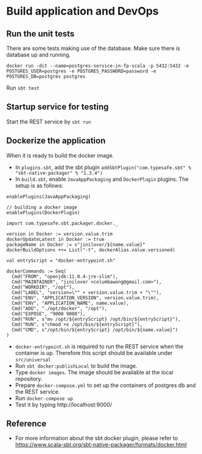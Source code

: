 # Build application and DevOps

## Run the unit tests
There are some tests making use of the database.  Make sure there is database up and running.

`docker run -dit --name=postgres-service-in-fp-scala -p 5432:5432 -e POSTGRES_USER=postgres -e POSTGRES_PASSWORD=password -e POSTGRES_DB=postgres postgres`

Run `sbt test`

## Startup service for testing
Start the REST service by `sbt run`

## Dockerize the application
When it is ready to build the docker image.
* In `plugins.sbt`, add the sbt plugin `addSbtPlugin("com.typesafe.sbt" % "sbt-native-packager" % "1.3.4")`
* In `build.sbt`, enable `JavaAppPackaging` and `DockerPlugin` plugins.  The setup is as follows:
```
enablePlugins(JavaAppPackaging)

// building a docker image
enablePlugins(DockerPlugin)

import com.typesafe.sbt.packager.docker._

version in Docker := version.value.trim
dockerUpdateLatest in Docker := true
packageName in Docker := s"jinilover/${name.value}"
dockerBuildOptions ++= List("-t", dockerAlias.value.versioned)

val entryScript = "docker-entrypoint.sh"

dockerCommands := Seq(
  Cmd("FROM", "openjdk:11.0.4-jre-slim"),
  Cmd("MAINTAINER", "jinilover <columbawong@gmail.com>"),
  Cmd("WORKDIR", "/opt"),
  Cmd("LABEL", "version=\"" + version.value.trim + "\""),
  Cmd("ENV", "APPLICATION_VERSION", version.value.trim),
  Cmd("ENV", "APPLICATION_NAME", name.value),
  Cmd("ADD", "./opt/docker", "/opt"),
  Cmd("EXPOSE", "9000 9000"),
  Cmd("RUN", s"mv /opt/${entryScript} /opt/bin/${entryScript}"),
  Cmd("RUN", s"chmod +x /opt/bin/${entryScript}"),
  Cmd("CMD", s"/opt/bin/${entryScript} /opt/bin/${name.value}")
)
```
* `docker-entrypoint.sh` is required to run the REST service when the container is up.  Therefore this script should be available under `src/universal`
* Run `sbt docker:publishLocal` to build the image.
* Type `docker images`.  The image should be available at the local repository.
* Prepare `docker-compose.yml` to set up the containers of postgres db and the REST service.
* Run `docker-compose up`
* Test it by typing http://localhost:9000/

## Reference
* For more information about the sbt docker plugin, please refer to https://www.scala-sbt.org/sbt-native-packager/formats/docker.html